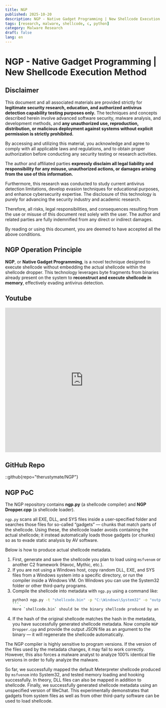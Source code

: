 ```yaml
---
title: NGP
published: 2025-10-20
description: NGP - Native Gadget Programming | New Shellcode Execution Method
tags: [research, malware, shellcode, c, python]
category: Malware Research
draft: false
lang: en
---
```


# NGP - Native Gadget Programming | New Shellcode Execution Method

## Disclaimer

This document and all associated materials are provided strictly for **legitimate security research, education, and authorized antivirus detection capability testing purposes only.**
The techniques and concepts described herein involve advanced software security, malware analysis, and development methods, and **any unauthorized use, reproduction, distribution, or malicious deployment against systems without explicit permission is strictly prohibited.**

By accessing and utilizing this material, you acknowledge and agree to comply with all applicable laws and regulations,
and to obtain proper authorization before conducting any security testing or research activities.

The author and affiliated parties **expressly disclaim all legal liability and responsibility for any misuse, unauthorized actions, or damages arising from the use of this information.**

Furthermore, this research was conducted to study current antivirus detection limitations, develop evasion techniques for educational purposes, and enhance cybersecurity expertise.
The disclosure of this technology is purely for advancing the security industry and academic research.

Therefore, all risks, legal responsibilities, and consequences resulting from the use or misuse of this document rest solely with the user.
The author and related parties are fully indemnified from any direct or indirect damages.

By reading or using this document, you are deemed to have accepted all the above conditions.

## NGP Operation Principle

**NGP**, or **Native Gadget Programming**, is a novel technique designed to execute shellcode without embedding the actual shellcode within the shellcode dropper.
This technology leverages byte fragments from binaries already present on the system to **reconstruct and execute shellcode in memory**, effectively evading antivirus detection.

## Youtube
<iframe width="100%" height="468" src="https://www.youtube.com/embed/1r0l6spXKCI?si=RlLyCoK1j8hqoAE9" title="YouTube video player" frameborder="0"  allow="accelerometer; autoplay; clipboard-write; encrypted-media; gyroscope; picture-in-picture; web-share" referrerpolicy="strict-origin-when-cross-origin" allowfullscreen></iframe>

## GitHub Repo
::github{repo="therustymate/NGP"}

## NGP PoC
The NGP repository contains **ngp.py** (a shellcode compiler) and **NGP Dropper.cpp** (a shellcode loader).

`ngp.py` scans all EXE, DLL, and SYS files inside a user-specified folder and searches those files for so-called “gadgets” — chunks that match parts of the shellcode. Using these, the shellcode loader avoids containing the actual shellcode; it instead automatically loads those gadgets (or chunks) so as to evade static analysis by AV software.

Below is how to produce actual shellcode metadata.

1. First, generate and save the shellcode you plan to load using `msfvenom` or another C2 framework (Havoc, Mythic, etc.).
2. If you are not using a Windows host, copy random DLL, EXE, and SYS files from a Windows system into a specific directory, or run the compiler inside a Windows VM. On Windows you can use the System32 folder or other third-party programs.
3. Compile the shellcode into metadata with `ngp.py` using a command like:
   ```bash
   python3 ngp.py -t "shellcode.bin" -p "C:\Windows\System32" -o "output.json"
   ```.
   Here `shellcode.bin` should be the binary shellcode produced by an external C2 framework. `C:\Windows\System32` can be replaced with another folder. The `-o` option specifies where to save the output.
4. If the hash of the original shellcode matches the hash in the metadata, you have successfully generated shellcode metadata. Now compile `NGP Dropper.cpp` and provide the output JSON file as an argument to the binary — it will regenerate the shellcode automatically.

The NGP compiler is highly sensitive to program versions. If the version of the files used by the metadata changes, it may fail to work correctly. However, this also forces a malware analyst to analyze 100% identical file versions in order to fully analyze the malware.

So far, we successfully mapped the default Meterpreter shellcode produced by `msfvenom` into System32, and tested memory loading and hooking successfully. In theory, DLL files can also be mapped in addition to shellcode. Finally, we successfully generated shellcode metadata using an unspecified version of WeChat. This experimentally demonstrates that gadgets from system files as well as from other third-party software can be used to load shellcode.